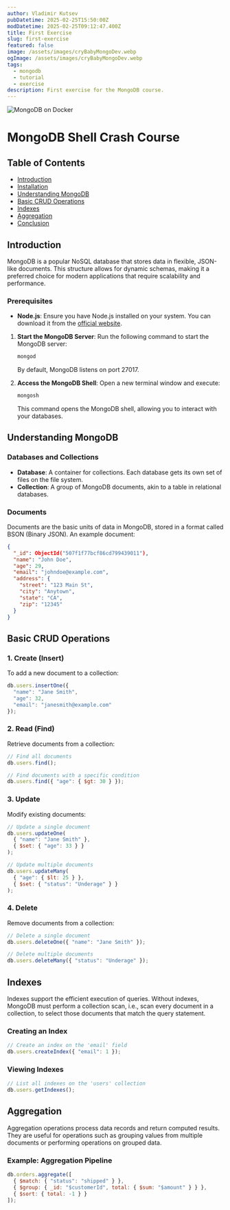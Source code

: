 ```yaml
---
author: Vladimir Kutsev
pubDatetime: 2025-02-25T15:50:00Z
modDatetime: 2025-02-25T09:12:47.400Z
title: First Exercise
slug: first-exercise
featured: false
image: /assets/images/cryBabyMongoDev.webp
ogImage: /assets/images/cryBabyMongoDev.webp
tags:
  - mongodb
  - tutorial
  - exercise
description: First exercise for the MongoDB course.
---
```


![MongoDB on Docker](/assets/images/cryBabyMongoDev.webp)

MongoDB Shell Crash Course
====================

Table of Contents
-----------------

*   [Introduction](#introduction)
*   [Installation](#installation)
*   [Understanding MongoDB](#understanding-mongodb)
*   [Basic CRUD Operations](#basic-crud-operations)
*   [Indexes](#indexes)
*   [Aggregation](#aggregation)
*   [Conclusion](#conclusion)

Introduction
------------

MongoDB is a popular NoSQL database that stores data in flexible, JSON-like documents. This structure allows for dynamic schemas, making it a preferred choice for modern applications that require scalability and performance.

### Prerequisites

*   **Node.js**: Ensure you have Node.js installed on your system. You can download it from the [official website](https://nodejs.org/).

1.  **Start the MongoDB Server**: Run the following command to start the MongoDB server:
    
    ```bash
    mongod
    ```
    
    By default, MongoDB listens on port 27017.
    
2.  **Access the MongoDB Shell**: Open a new terminal window and execute:
    
    ```bash
    mongosh
    ```
    
    This command opens the MongoDB shell, allowing you to interact with your databases.
    

Understanding MongoDB
---------------------

### Databases and Collections

*   **Database**: A container for collections. Each database gets its own set of files on the file system.
*   **Collection**: A group of MongoDB documents, akin to a table in relational databases.

### Documents

Documents are the basic units of data in MongoDB, stored in a format called BSON (Binary JSON). An example document:

```json
{
  "_id": ObjectId("507f1f77bcf86cd799439011"),
  "name": "John Doe",
  "age": 29,
  "email": "johndoe@example.com",
  "address": {
    "street": "123 Main St",
    "city": "Anytown",
    "state": "CA",
    "zip": "12345"
  }
}
```

Basic CRUD Operations
---------------------

### 1\. Create (Insert)

To add a new document to a collection:

```javascript
db.users.insertOne({
  "name": "Jane Smith",
  "age": 32,
  "email": "janesmith@example.com"
});
```

### 2\. Read (Find)

Retrieve documents from a collection:

```javascript
// Find all documents
db.users.find();

// Find documents with a specific condition
db.users.find({ "age": { $gt: 30 } });
```

### 3\. Update

Modify existing documents:

```javascript
// Update a single document
db.users.updateOne(
  { "name": "Jane Smith" },
  { $set: { "age": 33 } }
);

// Update multiple documents
db.users.updateMany(
  { "age": { $lt: 25 } },
  { $set: { "status": "Underage" } }
);
```

### 4\. Delete

Remove documents from a collection:

```javascript
// Delete a single document
db.users.deleteOne({ "name": "Jane Smith" });

// Delete multiple documents
db.users.deleteMany({ "status": "Underage" });
```

Indexes
-------

Indexes support the efficient execution of queries. Without indexes, MongoDB must perform a collection scan, i.e., scan every document in a collection, to select those documents that match the query statement.

### Creating an Index

```javascript
// Create an index on the 'email' field
db.users.createIndex({ "email": 1 });
```

### Viewing Indexes

```javascript
// List all indexes on the 'users' collection
db.users.getIndexes();
```

Aggregation
-----------

Aggregation operations process data records and return computed results. They are useful for operations such as grouping values from multiple documents or performing operations on grouped data.

### Example: Aggregation Pipeline

```javascript
db.orders.aggregate([
  { $match: { "status": "shipped" } },
  { $group: { _id: "$customerId", total: { $sum: "$amount" } } },
  { $sort: { total: -1 } }
]);
```

